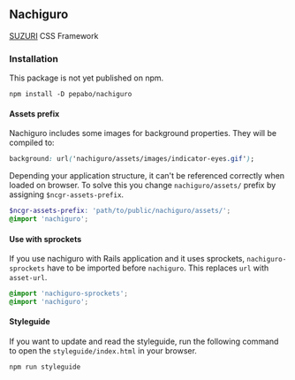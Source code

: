 ## Nachiguro

[SUZURI](https://suzuri.jp) CSS Framework

### Installation

This package is not yet published on npm.

```
npm install -D pepabo/nachiguro
```

#### Assets prefix

Nachiguro includes some images for background properties. They will be compiled to:

```css
background: url('nachiguro/assets/images/indicator-eyes.gif');
```

Depending your application structure, it can't be referenced correctly when loaded on browser. To solve this you change `nachiguro/assets/` prefix by assigning `$ncgr-assets-prefix`.

```scss
$ncgr-assets-prefix: 'path/to/public/nachiguro/assets/';
@import 'nachiguro';
```

#### Use with sprockets

If you use nachiguro with Rails application and it uses sprockets, `nachiguro-sprockets` have to be imported before `nachiguro`. This replaces `url` with `asset-url`.

```scss
@import 'nachiguro-sprockets';
@import 'nachiguro';
```

#### Styleguide

If you want to update and read the styleguide, run the following command to open the `styleguide/index.html` in your browser.

```
npm run styleguide
```
